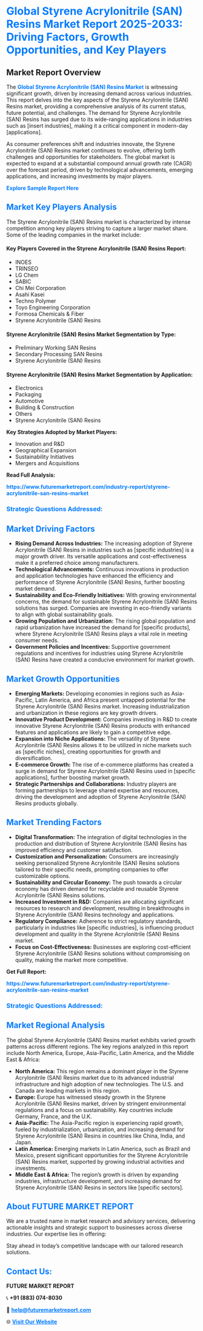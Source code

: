 <h1 style="color: #007BFF;">Global Styrene Acrylonitrile (SAN) Resins Market Report 2025-2033: Driving Factors, Growth Opportunities, and Key Players</h1>

<section id="overview">
<h2>Market Report Overview</h2>
<p>The <a href="https://www.futuremarketreport.com/industry-report/styrene-acrylonitrile-san-resins-market" style="color: #007BFF; text-decoration: none;"><strong>Global Styrene Acrylonitrile (SAN) Resins Market</strong></a> is witnessing significant growth, driven by increasing demand across various industries. This report delves into the key aspects of the Styrene Acrylonitrile (SAN) Resins market, providing a comprehensive analysis of its current status, future potential, and challenges. The demand for Styrene Acrylonitrile (SAN) Resins has surged due to its wide-ranging applications in industries such as [insert industries], making it a critical component in modern-day [applications].</p>
<p>As consumer preferences shift and industries innovate, the Styrene Acrylonitrile (SAN) Resins market continues to evolve, offering both challenges and opportunities for stakeholders. The global market is expected to expand at a substantial compound annual growth rate (CAGR) over the forecast period, driven by technological advancements, emerging applications, and increasing investments by major players.</p>
</section>

<section id="overview">
<p><a href="https://www.futuremarketreport.com/request-sample/reportId=86494" style="color: #007BFF; text-decoration: none;"><strong>Explore Sample Report Here</strong></a></p>
</section>

<section id="key-players">
<h2 style="color: #007BFF;">Market Key Players Analysis</h2>
<p>The Styrene Acrylonitrile (SAN) Resins market is characterized by intense competition among key players striving to capture a larger market share. Some of the leading companies in the market include:</p>
<h4>Key Players Covered in the Styrene Acrylonitrile (SAN) Resins Report:</h4>
<ul><li>INOES</li><li>TRINSEO</li><li>LG Chem</li><li>SABIC</li><li>Chi Mei Corporation</li><li>Asahi Kasei</li><li>Techno Polymer</li><li>Toyo Engineering Corporation</li><li>Formosa Chemicals &amp; Fiber</li><li>Styrene Acrylonitrile (SAN) Resins</li></ul>
<h4>Styrene Acrylonitrile (SAN) Resins Market Segmentation by Type:</h4>
<ul><li>Preliminary Working SAN Resins</li><li>Secondary Processing SAN Resins</li><li>Styrene Acrylonitrile (SAN) Resins</li></ul>

<h4>Styrene Acrylonitrile (SAN) Resins Market Segmentation by Application:</h4>
<ul><li>Electronics</li><li>Packaging</li><li>Automotive</li><li>Building &amp; Construction</li><li>Others</li><li>Styrene Acrylonitrile (SAN) Resins</li></ul>
<p><strong>Key Strategies Adopted by Market Players:</strong></p>
<ul>
<li>Innovation and R&D</li>
<li>Geographical Expansion</li>
<li>Sustainability Initiatives</li>
<li>Mergers and Acquisitions</li>
</ul>
</section>

<section>
<p><strong>Read Full Analysis: </strong></p><a href="https://www.futuremarketreport.com/industry-report/styrene-acrylonitrile-san-resins-market" style="color: #007BFF; text-decoration: none;"><strong>https://www.futuremarketreport.com/industry-report/styrene-acrylonitrile-san-resins-market</strong></a>
<h3 style="color: #007BFF;">Strategic Questions Addressed:</h3>
</section>

<section id="driving-factors">
<h2 style="color: #007BFF;">Market Driving Factors</h2>
<ul>
<li><strong>Rising Demand Across Industries:</strong> The increasing adoption of Styrene Acrylonitrile (SAN) Resins in industries such as [specific industries] is a major growth driver. Its versatile applications and cost-effectiveness make it a preferred choice among manufacturers.</li>
<li><strong>Technological Advancements:</strong> Continuous innovations in production and application technologies have enhanced the efficiency and performance of Styrene Acrylonitrile (SAN) Resins, further boosting market demand.</li>
<li><strong>Sustainability and Eco-Friendly Initiatives:</strong> With growing environmental concerns, the demand for sustainable Styrene Acrylonitrile (SAN) Resins solutions has surged. Companies are investing in eco-friendly variants to align with global sustainability goals.</li>
<li><strong>Growing Population and Urbanization:</strong> The rising global population and rapid urbanization have increased the demand for [specific products], where Styrene Acrylonitrile (SAN) Resins plays a vital role in meeting consumer needs.</li>
<li><strong>Government Policies and Incentives:</strong> Supportive government regulations and incentives for industries using Styrene Acrylonitrile (SAN) Resins have created a conducive environment for market growth.</li>
</ul>
</section>

<section id="growth-opportunities">
<h2 style="color: #007BFF;">Market Growth Opportunities</h2>
<ul>
<li><strong>Emerging Markets:</strong> Developing economies in regions such as Asia-Pacific, Latin America, and Africa present untapped potential for the Styrene Acrylonitrile (SAN) Resins market. Increasing industrialization and urbanization in these regions are key growth drivers.</li>
<li><strong>Innovative Product Development:</strong> Companies investing in R&D to create innovative Styrene Acrylonitrile (SAN) Resins products with enhanced features and applications are likely to gain a competitive edge.</li>
<li><strong>Expansion into Niche Applications:</strong> The versatility of Styrene Acrylonitrile (SAN) Resins allows it to be utilized in niche markets such as [specific niches], creating opportunities for growth and diversification.</li>
<li><strong>E-commerce Growth:</strong> The rise of e-commerce platforms has created a surge in demand for Styrene Acrylonitrile (SAN) Resins used in [specific applications], further boosting market growth.</li>
<li><strong>Strategic Partnerships and Collaborations:</strong> Industry players are forming partnerships to leverage shared expertise and resources, driving the development and adoption of Styrene Acrylonitrile (SAN) Resins products globally.</li>
</ul>
</section>

<section id="trending-factors">
<h2 style="color: #007BFF;">Market Trending Factors</h2>
<ul>
<li><strong>Digital Transformation:</strong> The integration of digital technologies in the production and distribution of Styrene Acrylonitrile (SAN) Resins has improved efficiency and customer satisfaction.</li>
<li><strong>Customization and Personalization:</strong> Consumers are increasingly seeking personalized Styrene Acrylonitrile (SAN) Resins solutions tailored to their specific needs, prompting companies to offer customizable options.</li>
<li><strong>Sustainability and Circular Economy:</strong> The push towards a circular economy has driven demand for recyclable and reusable Styrene Acrylonitrile (SAN) Resins solutions.</li>
<li><strong>Increased Investment in R&D:</strong> Companies are allocating significant resources to research and development, resulting in breakthroughs in Styrene Acrylonitrile (SAN) Resins technology and applications.</li>
<li><strong>Regulatory Compliance:</strong> Adherence to strict regulatory standards, particularly in industries like [specific industries], is influencing product development and quality in the Styrene Acrylonitrile (SAN) Resins market.</li>
<li><strong>Focus on Cost-Effectiveness:</strong> Businesses are exploring cost-efficient Styrene Acrylonitrile (SAN) Resins solutions without compromising on quality, making the market more competitive.</li>
</ul>
</section>

<section>
<p><strong>Get Full Report: </strong></p><a href="https://www.futuremarketreport.com/industry-report/styrene-acrylonitrile-san-resins-market" style="color: #007BFF; text-decoration: none;"><strong>https://www.futuremarketreport.com/industry-report/styrene-acrylonitrile-san-resins-market</strong></a>
<h3 style="color: #007BFF;">Strategic Questions Addressed:</h3>
</section>


<section id="regional-analysis">
<h2 style="color: #007BFF;">Market Regional Analysis</h2>
<p>The global Styrene Acrylonitrile (SAN) Resins market exhibits varied growth patterns across different regions. The key regions analyzed in this report include North America, Europe, Asia-Pacific, Latin America, and the Middle East & Africa:</p>
<ul>
<li><strong>North America:</strong> This region remains a dominant player in the Styrene Acrylonitrile (SAN) Resins market due to its advanced industrial infrastructure and high adoption of new technologies. The U.S. and Canada are leading markets in this region.</li>
<li><strong>Europe:</strong> Europe has witnessed steady growth in the Styrene Acrylonitrile (SAN) Resins market, driven by stringent environmental regulations and a focus on sustainability. Key countries include Germany, France, and the U.K.</li>
<li><strong>Asia-Pacific:</strong> The Asia-Pacific region is experiencing rapid growth, fueled by industrialization, urbanization, and increasing demand for Styrene Acrylonitrile (SAN) Resins in countries like China, India, and Japan.</li>
<li><strong>Latin America:</strong> Emerging markets in Latin America, such as Brazil and Mexico, present significant opportunities for the Styrene Acrylonitrile (SAN) Resins market, supported by growing industrial activities and investments.</li>
<li><strong>Middle East & Africa:</strong> The region’s growth is driven by expanding industries, infrastructure development, and increasing demand for Styrene Acrylonitrile (SAN) Resins in sectors like [specific sectors].</li>
</ul>
</section>

<footer>
<h2 style="color: #007BFF;">About FUTURE MARKET REPORT</h2>
<p>We are a trusted name in market research and advisory services, delivering actionable insights and strategic support to businesses across diverse industries. Our expertise lies in offering:</p>

<p>Stay ahead in today’s competitive landscape with our tailored research solutions.</p>

<h2 style="color: #007BFF;">Contact Us:</h2>
<p><strong>FUTURE MARKET REPORT</strong></p>
<p>📞 <strong>+91 (883) 074-8030</strong></p>
<p>📧 <strong><a href="mailto:help@futuremarketreport.com" style="color: #007BFF;">help@futuremarketreport.com</a></strong></p>
<p>🌐 <strong><a href="https://www.futuremarketreport.com/" style="color: #007BFF;">Visit Our Website</a></strong></p>
</footer>